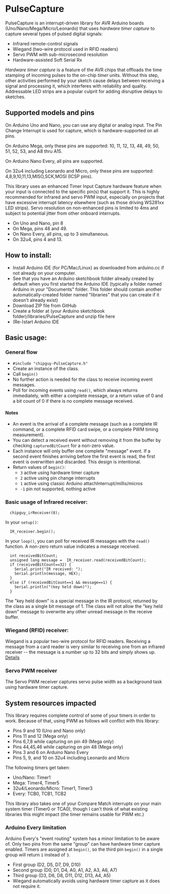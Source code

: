 # PulseCapture

PulseCapture is an interrupt-driven library for AVR Arduino boards (Uno/Nano/Mega/Micro/Leonardo)
that uses *hardware timer capture* to capture several types of pulsed digital signals:

* Infrared remote-control signals
* Wiegand (two-wire protocol used in RFID readers)
* Servo PWM with sub-microsecond resolution
* Hardware-assisted Soft Serial Rx

*Hardware timer capture* is a feature of the AVR chips that offloads the time stamping of incoming pulses
to the on-chip *timer* units.  Without this step, other activities performed by your sketch cause delays between
receiving a signal and processing it, which interferes with reliability and quality.  Addressable LED
strips are a popular culprit for adding disruptive delays to sketches.

## Supported models and pins
On Arduino Uno and Nano, you can use any digital or analog input.  The Pin Change Interrupt is used for capture, which is hardware-supported on all pins.

On Arduino Mega, only these pins are supported: 10, 11, 12, 13, 48, 49, 50, 51, 52, 53, and A8 thru A15.

On Arduino Nano Every, all pins are supported.

On 32u4 including Leonardo and Micro, only these pins are supported: 4,8,9,10,11,13,MISO,SCK,MOSI (ICSP pins).

This library uses an enhanced Timer Input Capture hardware feature when your input is connected to the specific pin(s) that support it.  This is highly recommended for infrared and servo PWM input, especially on projects that have excessive interrupt latency elsewhere (such as those driving WS281xx LED strips).  Servo resolution on non-enhanced pins is limited to 4ms and subject to potential jitter from other onboard interrupts.

* On Uno and Nano, pin 8
* On Mega, pins 48 and 49.
* On Nano Every, all pins, up to 3 simultaneous.
* On 32u4, pins 4 and 13.

## How to install:

* Install Arduino IDE (for PC/Mac/Linux) as downloaded from arduino.cc if not already on your computer.
* See that you have an Arduino sketchbook folder already created by default when you first started the Arduino IDE (typically a folder named Arduino in your "Documents" folder.  This folder should contain another automatically-created folder named "libraries" that you can create if it doesn't already exist)
* Download ZIP file from GitHub
* Create a folder at (your Arduino sketchbook folder)/libraries/PulseCapture and unzip file here
* (Re-)start Arduino IDE

## Basic usage:
### General flow

* ```#include "chipguy-PulseCapture.h"```
* Create an instance of the class.
* Call ```begin()```
* No further action is needed for the class to receive incoming event messages.
* Poll for incoming events using ```read()```, which always returns immediately, with either a complete message, or a return value of 0 and a bit count of 0 if there is no complete message received.

#### Notes
* An event is the arrival of a complete message (such as a complete IR command, or a complete RFID card swipe, or a complete PWM timing measurement).
* You can detect a received event without removing it from the buffer by checking ```capturedBitCount``` for a non-zero value.
* Each instance will only buffer one complete "message" event.  If a second event finishes arriving before the first event is read, the first event is overwritten and discarded.  This design is intentional.
* Return values of ```begin()```: 
  * ```3``` active using hardware timer capture 
  * ```2``` active using pin change interrupts
  * ```1``` active using classic Arduino attachInterrupt/millis/micros
  * ```-1``` pin not supported, nothing active

### Basic usage of Infrared receiver:

```
  chipguy_irReceiver(8);
```
In your ```setup()```:
```
  IR_receiver.begin();
```
In your ```loop()```, you can poll for received IR messages with the ```read()``` function.  A non-zero return value indicates a message received.

```  
  int receivedBitCount;
  unsigned long message =  IR_receiver.read(receivedBitCount);
  if (receivedBitCount==32) {
    Serial.print("IR received: ");
    Serial.println(message, HEX);
  }
  else if (receivedBitCount==1 && message==1) {
    Serial.println("(key held down)");    
  }
```

The "key held down" is a special message in the IR protocol, returned by the class as a single bit message of 1.
The class will not allow the "key held down" message to overwrite any other unread message in the receive buffer.

### Wiegand (RFID) receiver:

Wiegand is a popular two-wire protocol for RFID readers.  Receiving a message from a card reader is very similar
to receiving one from an infrared receiver -- the message is a number up to 32 bits and simply shows up.
[Details](docs/Wiegand.md)


### Servo PWM receiver

The Servo PWM receiver captures servo pulse width as a background task using hardware timer capture.


## System resources impacted

This library requires complete control of some of your timers in order to work.  Because of that, using PWM as follows will conflict with this library:

* Pins 9 and 10 (Uno and Nano only)
* Pins 11 and 12 (Mega only)
* Pins 6,7,8 while capturing on pin 49 (Mega only)
* Pins 44,45,46 while capturing on pin 48 (Mega only)
* Pins 3 and 6 on Arduino Nano Every
* Pins 5, 9, and 10 on 32u4 including Leonardo and Micro

The following timers get taken:
* Uno/Nano: Timer1
* Mega: Timer4, Timer5
* 32u4/Leonardo/Micro: Timer1, Timer3
* Every: TCB0, TCB1, TCB2

This library also takes one of your Compare Match interrupts on your main system timer (Timer0 or TCA0), though I can't think of what existing libraries this might impact (the timer remains usable for PWM etc.)

### Arduino Every limitation
Arduino Every's "event routing" system has a minor limitation to be aware of.  Only two pins from the same "group" can have hardware timer capture enabled.  Timers are assigned at ```begin()```, so the third pin ```begin()``` in a single group will return ```1``` instead of ```3```.
* First group (D2, D5, D7, D9, D10)
* Second group (D0, D1, D4, A0, A1, A2, A3, A6, A7)
* Third group (D3, D6, D8, D11, D12, D13, A4, A5)
* Wiegand automatically avoids using hardware timer capture as it does not require it.



